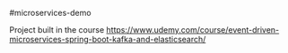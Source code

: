 #microservices-demo

Project built in the course https://www.udemy.com/course/event-driven-microservices-spring-boot-kafka-and-elasticsearch/
